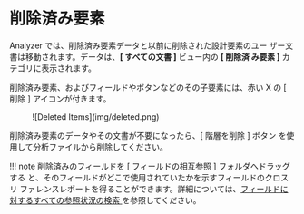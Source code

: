 # 削除済み要素

Analyzer では、削除済み要素データと以前に削除された設計要素のユー ザー文書は移動されます。データは、**[ すべての文書 ]** ビュー内の **[ 削除済 み要素 ]** カテゴリに表示されます。

削除済み要素、およびフィールドやボタンなどのその子要素には、赤い X の [ 削除 ] アイコンが付きます。

<figure markdown="1">
  ![Deleted Items](img/deleted.png)
</figure>

削除済み要素のデータやその文書が不要になったら、[ 階層を削除 ] ボタン を使用して分析ファイルから削除してください。

!!! note
    削除済みのフィールドを [ フィールドの相互参照 ] フォルダへドラッグする と、そのフィールドがどこで使用されていたかを示すフィールドのクロスリ ファレンスレポートを得ることができます。詳細については、[フィールドに対するすべての参照状況の検索 ](references.md)を参照してください。